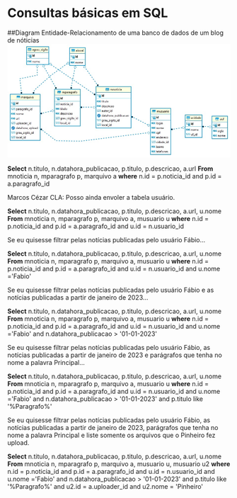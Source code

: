 # Consultas básicas em SQL

##Diagram Entidade-Relacionamento de uma banco de dados de um blog de nóticias
![DER](https://github.com/jpmjunior/querys-sql/blob/main/der-blog-noticias.jpeg?raw=true)

**Select**
n.titulo, n.datahora_publicacao, p.titulo, p.descricao, a.url
**From**
mnoticia n, mparagrafo p,  marquivo a
**where**
n.id = p.noticia_id and p.id = a.paragrafo_id

Marcos Cézar CLA: Posso ainda envoler a tabela usuário.

**Select**
n.titulo, n.datahora_publicacao, p.titulo, p.descricao, a.url, u.nome
**From**
mnoticia n, mparagrafo p,  marquivo a, musuario u
**where**
n.id = p.noticia_id and p.id = a.paragrafo_id and u.id = n.usuario_id

Se eu quisesse filtrar pelas notícias publicadas pelo usuário Fábio...

**Select**
n.titulo, n.datahora_publicacao, p.titulo, p.descricao, a.url, u.nome
**From** 
mnoticia n, mparagrafo p,  marquivo a, musuario u
**where**
n.id = p.noticia_id and p.id = a.paragrafo_id and u.id = n.usuario_id and u.nome ='Fabio'

Se eu quisesse filtrar pelas notícias publicadas pelo usuário Fábio e as notícias publicadas a partir de janeiro de 2023...

**Select**
n.titulo, n.datahora_publicacao, p.titulo, p.descricao, a.url, u.nome
**From**
mnoticia n, mparagrafo p,  marquivo a, musuario u
**where**
n.id = p.noticia_id and p.id = a.paragrafo_id and u.id = n.usuario_id and u.nome ='Fabio' and n.datahora_publicacao > '01-01-2023'

Se eu quisesse filtrar pelas notícias publicadas pelo usuário Fábio, as notícias publicadas a partir de janeiro de 2023 e parágrafos que tenha no nome a palavra Principal...

**Select**
n.titulo, n.datahora_publicacao, p.titulo, p.descricao, a.url, u.nome
**From**
mnoticia n, mparagrafo p,  marquivo a, musuario u
**where**
n.id = p.noticia_id and p.id = a.paragrafo_id and u.id = n.usuario_id and u.nome ='Fabio' and n.datahora_publicacao > '01-01-2023' and p.titulo like '%Paragrafo%'

Se eu quisesse filtrar pelas notícias publicadas pelo usuário Fábio, as notícias publicadas a partir de janeiro de 2023, parágrafos que tenha no nome a palavra Principal e liste somente os arquivos que o Pinheiro fez upload.

**Select**
n.titulo, n.datahora_publicacao, p.titulo, p.descricao, a.url, u.nome
**From**
mnoticia n, mparagrafo p,  marquivo a, musuario u, musuario u2
**where**
n.id = p.noticia_id and p.id = a.paragrafo_id and u.id = n.usuario_id and u.nome ='Fabio' and n.datahora_publicacao > '01-01-2023' and p.titulo like '%Paragrafo%' and u2.id = a.uploader_id and u2.nome = 'Pinheiro'
